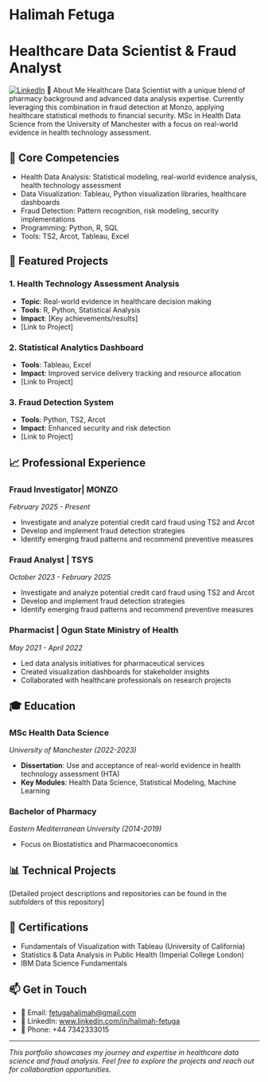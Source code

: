 # Halimah Fetuga
# Healthcare Data Scientist & Fraud Analyst

[![LinkedIn](https://img.shields.io/badge/LinkedIn-Connect-blue)](www.linkedin.com/in/halimah-fetuga)
👋 About Me
Healthcare Data Scientist with a unique blend of pharmacy background and advanced data analysis expertise. Currently leveraging this combination in fraud detection at Monzo, applying healthcare statistical methods to financial security. MSc in Health Data Science from the University of Manchester with a focus on real-world evidence in health technology assessment.

## 🔬 Core Competencies
- Health Data Analysis: Statistical modeling, real-world evidence analysis, health technology assessment
- Data Visualization: Tableau, Python visualization libraries, healthcare dashboards
- Fraud Detection: Pattern recognition, risk modeling, security implementations
- Programming: Python, R, SQL
- Tools: TS2, Arcot, Tableau, Excel

## 🚀 Featured Projects
### 1. Health Technology Assessment Analysis
- **Topic**: Real-world evidence in healthcare decision making
- **Tools**: R, Python, Statistical Analysis
- **Impact**: [Key achievements/results]
- [Link to Project]

### 2. Statistical Analytics Dashboard
- **Tools**: Tableau, Excel
- **Impact**: Improved service delivery tracking and resource allocation
- [Link to Project]

### 3. Fraud Detection System
- **Tools**: Python, TS2, Arcot
- **Impact**: Enhanced security and risk detection
- [Link to Project]

## 📈 Professional Experience
### Fraud Investigator| MONZO
*February 2025 - Present*
- Investigate and analyze potential credit card fraud using TS2 and Arcot
- Develop and implement fraud detection strategies
- Identify emerging fraud patterns and recommend preventive measures

### Fraud Analyst | TSYS
*October 2023 - February 2025*
- Investigate and analyze potential credit card fraud using TS2 and Arcot
- Develop and implement fraud detection strategies
- Identify emerging fraud patterns and recommend preventive measures

### Pharmacist | Ogun State Ministry of Health
*May 2021 - April 2022*
- Led data analysis initiatives for pharmaceutical services
- Created visualization dashboards for stakeholder insights
- Collaborated with healthcare professionals on research projects

## 🎓 Education

### MSc Health Data Science
*University of Manchester (2022-2023)*
- **Dissertation**: Use and acceptance of real-world evidence in health technology assessment (HTA)
- **Key Modules**: Health Data Science, Statistical Modeling, Machine Learning

### Bachelor of Pharmacy
*Eastern Mediterranean University (2014-2019)*
- Focus on Biostatistics and Pharmacoeconomics

## 📊 Technical Projects
[Detailed project descriptions and repositories can be found in the subfolders of this repository]

## 🌟 Certifications
- Fundamentals of Visualization with Tableau (University of California)
- Statistics & Data Analysis in Public Health (Imperial College London)
- IBM Data Science Fundamentals

## 📫 Get in Touch
- 📧 Email: fetugahalimah@gmail.com
- 🔗 LinkedIn: www.linkedin.com/in/halimah-fetuga
- 📱 Phone: +44 7342333015

---
*This portfolio showcases my journey and expertise in healthcare data science and fraud analysis. Feel free to explore the projects and reach out for collaboration opportunities.*
